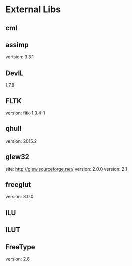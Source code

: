 # External Libs
## cml

## assimp
vertsion: 3.3.1

## DevIL
1.7.8

## FLTK
version: fltk-1.3.4-1

## qhull
version: 2015.2

## glew32
site: http://glew.sourceforge.net/
version: 2.0.0
version: 2.1

## freeglut
version: 3.0.0

## ILU
## ILUT

## FreeType
version: 2.8

